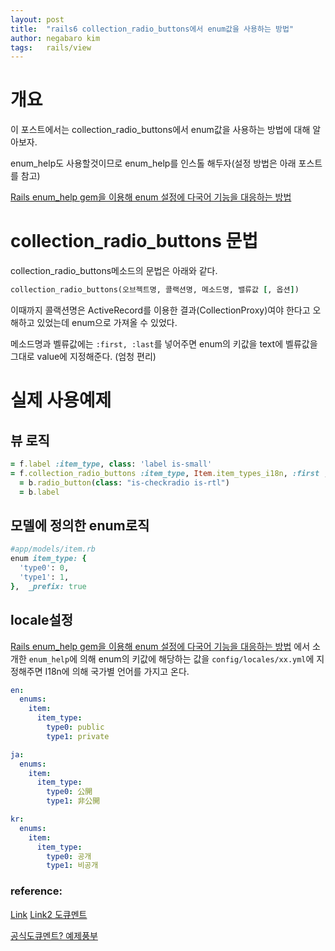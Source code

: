 ```yaml
---
layout: post
title:  "rails6 collection_radio_buttons에서 enum값을 사용하는 방법"
author: negabaro kim
tags:	rails/view
---
```


# 개요 

이 포스트에서는 collection_radio_buttons에서 enum값을 사용하는 방법에 대해 알아보자.

enum_help도 사용할것이므로 enum_help를 인스톨 해두자(설정 방법은 아래 포스트를 참고)

[Rails enum_help gem을 이용해 enum 설정에 다국어 기능을 대응하는 방법]


# collection_radio_buttons 문법

collection_radio_buttons메소드의 문법은 아래와 같다.

```ruby
collection_radio_buttons(오브젝트명, 콜랙션명, 메소드명, 밸류값 [, 옵션])
```

이때까지 콜랙션명은 ActiveRecord를 이용한 결과(CollectionProxy)여야 한다고 오해하고 있었는데 enum으로 가져올 수 있었다.

메소드명과 벨류값에는 `:first, :last`를 넣어주면 
enum의 키값을 text에 벨류값을 그대로 value에 지정해준다. (엄청 편리)
 

# 실제 사용예제

## 뷰 로직

```ruby
= f.label :item_type, class: 'label is-small'
= f.collection_radio_buttons :item_type, Item.item_types_i18n, :first , :last do |b|
  = b.radio_button(class: "is-checkradio is-rtl")
  = b.label 
```

## 모델에 정의한 enum로직

```ruby
#app/models/item.rb
enum item_type: {
  'type0': 0,
  'type1': 1,
},  _prefix: true
```

## locale설정

[Rails enum_help gem을 이용해 enum 설정에 다국어 기능을 대응하는 방법] 에서 소개한 
`enum_help`에 의해 enum의 키값에 해당하는 값을 `config/locales/xx.yml`에 지정해주면 I18n에 의해
국가별 언어를 가지고 온다.


```yml
en:
  enums:
    item:
      item_type:
        type0: public
        type1: private
```


```yml
ja:
  enums:
    item:
      item_type:
        type0: 公開
        type1: 非公開
```

```yml
kr:
  enums:
    item:
      item_type:
        type0: 공개
        type1: 비공개
```


### reference:

[Link](https://qiita.com/tanutanu/items/ee18ed0ab13dcbe50864)
[Link2 도큐멘트](https://railsdoc.com/page/collection_radio_buttons)

[Rails enum_help gem을 이용해 enum 설정에 다국어 기능을 대응하는 방법]: https://negabaro.github.io/archive/rails-enum-help


[공식도큐멘트? 예제풍부](https://rubydoc.info/github/plataformatec/simple_form/master/SimpleForm%2FFormBuilder:collection_radio_buttons)


